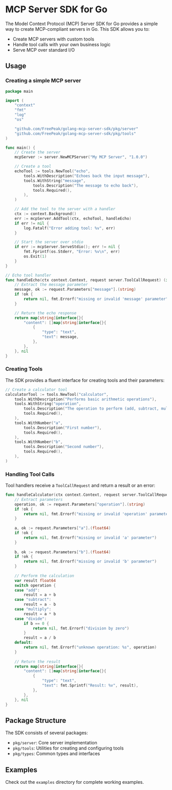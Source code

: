 # MCP Server SDK for Go

The Model Context Protocol (MCP) Server SDK for Go provides a simple way to create MCP-compliant servers in Go. This SDK allows you to:

- Create MCP servers with custom tools
- Handle tool calls with your own business logic
- Serve MCP over standard I/O

## Usage

### Creating a simple MCP server

```go
package main

import (
	"context"
	"fmt"
	"log"
	"os"

	"github.com/FreePeak/golang-mcp-server-sdk/pkg/server"
	"github.com/FreePeak/golang-mcp-server-sdk/pkg/tools"
)

func main() {
	// Create the server
	mcpServer := server.NewMCPServer("My MCP Server", "1.0.0")

	// Create a tool
	echoTool := tools.NewTool("echo",
		tools.WithDescription("Echoes back the input message"),
		tools.WithString("message",
			tools.Description("The message to echo back"),
			tools.Required(),
		),
	)

	// Add the tool to the server with a handler
	ctx := context.Background()
	err := mcpServer.AddTool(ctx, echoTool, handleEcho)
	if err != nil {
		log.Fatalf("Error adding tool: %v", err)
	}

	// Start the server over stdio
	if err := mcpServer.ServeStdio(); err != nil {
		fmt.Fprintf(os.Stderr, "Error: %v\n", err)
		os.Exit(1)
	}
}

// Echo tool handler
func handleEcho(ctx context.Context, request server.ToolCallRequest) (interface{}, error) {
	// Extract the message parameter
	message, ok := request.Parameters["message"].(string)
	if !ok {
		return nil, fmt.Errorf("missing or invalid 'message' parameter")
	}

	// Return the echo response
	return map[string]interface{}{
		"content": []map[string]interface{}{
			{
				"type": "text",
				"text": message,
			},
		},
	}, nil
}
```

### Creating Tools

The SDK provides a fluent interface for creating tools and their parameters:

```go
// Create a calculator tool
calculatorTool := tools.NewTool("calculator",
	tools.WithDescription("Performs basic arithmetic operations"),
	tools.WithString("operation",
		tools.Description("The operation to perform (add, subtract, multiply, divide)"),
		tools.Required(),
	),
	tools.WithNumber("a",
		tools.Description("First number"),
		tools.Required(),
	),
	tools.WithNumber("b",
		tools.Description("Second number"),
		tools.Required(),
	),
)
```

### Handling Tool Calls

Tool handlers receive a `ToolCallRequest` and return a result or an error:

```go
func handleCalculator(ctx context.Context, request server.ToolCallRequest) (interface{}, error) {
	// Extract parameters
	operation, ok := request.Parameters["operation"].(string)
	if !ok {
		return nil, fmt.Errorf("missing or invalid 'operation' parameter")
	}
	
	a, ok := request.Parameters["a"].(float64)
	if !ok {
		return nil, fmt.Errorf("missing or invalid 'a' parameter")
	}
	
	b, ok := request.Parameters["b"].(float64)
	if !ok {
		return nil, fmt.Errorf("missing or invalid 'b' parameter")
	}
	
	// Perform the calculation
	var result float64
	switch operation {
	case "add":
		result = a + b
	case "subtract":
		result = a - b
	case "multiply":
		result = a * b
	case "divide":
		if b == 0 {
			return nil, fmt.Errorf("division by zero")
		}
		result = a / b
	default:
		return nil, fmt.Errorf("unknown operation: %s", operation)
	}
	
	// Return the result
	return map[string]interface{}{
		"content": []map[string]interface{}{
			{
				"type": "text",
				"text": fmt.Sprintf("Result: %v", result),
			},
		},
	}, nil
}
```

## Package Structure

The SDK consists of several packages:

- `pkg/server`: Core server implementation
- `pkg/tools`: Utilities for creating and configuring tools
- `pkg/types`: Common types and interfaces

## Examples

Check out the `examples` directory for complete working examples. 